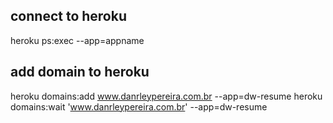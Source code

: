 ## connect to heroku
heroku ps:exec --app=appname

## add domain to heroku
heroku domains:add www.danrleypereira.com.br --app=dw-resume
heroku domains:wait 'www.danrleypereira.com.br' --app=dw-resume
